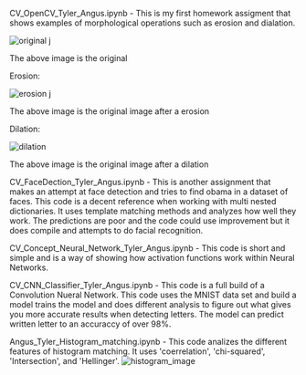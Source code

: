 CV_OpenCV_Tyler_Angus.ipynb - This is my first homework assigment that shows examples of morphological operations such as erosion and dialation. 


![original j](https://user-images.githubusercontent.com/40275175/101941791-b824e380-3ba5-11eb-80a7-2f3b715c0d73.png)

The above image is the original

Erosion:

![erosion j](https://user-images.githubusercontent.com/40275175/101941847-cd017700-3ba5-11eb-9ce9-de36fe22fc8e.png)

The above image is the original image after a erosion

Dilation:

![dilation](https://user-images.githubusercontent.com/40275175/101941975-01753300-3ba6-11eb-88d5-04e213574840.png)

The above image is the original image after a dilation



CV_FaceDection_Tyler_Angus.ipynb - This is another assignment that makes an attempt at face detection and tries to find obama in a dataset of faces.
This code is a decent reference when working with multi nested dictionaries. It uses template matching methods and analyzes how well they work. 
The predictions are poor and the code could use improvement but it does compile and attempts to do facial recognition.

CV_Concept_Neural_Network_Tyler_Angus.ipynb - This code is short and simple and is a way of showing how activation functions work within Neural Networks.

CV_CNN_Classifier_Tyler_Angus.ipynb - This code is a full build of a Convolution Nueral Network. 
This code uses the MNIST data set and build a model trains the model and does different analysis to figure out what gives you more accurate results when detecting letters. 
The model can predict written letter to an accuraccy of over 98%.

Angus_Tyler_Histogram_matching.ipynb - This code analizes the different features of histogram matching. It uses 'coerrelation', 'chi-squared', 'Intersection', and 'Hellinger'.
![histogram_image](https://user-images.githubusercontent.com/40275175/101941467-42207c80-3ba5-11eb-8cec-3d7ac1d5e670.JPG)
